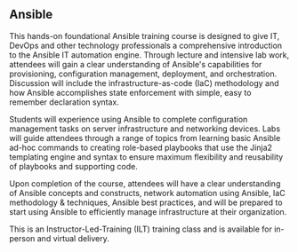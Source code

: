 ## Ansible

This hands-on foundational Ansible training course is designed to give IT, DevOps and other technology professionals a comprehensive introduction to the Ansible IT automation engine. Through lecture and intensive lab work, attendees will gain a clear understanding of Ansible's capabilities for provisioning, configuration management, deployment, and orchestration. Discussion will include the infrastructure-as-code (IaC) methodology and how Ansible accomplishes state enforcement with simple, easy to remember declaration syntax.

Students will experience using Ansible to complete configuration management tasks on server infrastructure and networking devices. Labs will guide attendees through a range of topics from learning basic Ansible ad-hoc commands to creating role-based playbooks that use the Jinja2 templating engine and syntax to ensure maximum flexibility and reusability of playbooks and supporting code. 

Upon completion of the course, attendees will have a clear understanding of Ansible concepts and constructs, network automation using Ansible, IaC methodology & techniques, Ansible best practices, and will be prepared to start using Ansible to efficiently manage infrastructure at their organization.

This is an Instructor-Led-Training (ILT) training class and is available for in-person and virtual delivery.

